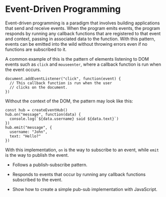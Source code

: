# Event-Driven Programming

Event-driven programming is a paradigm that involves building applications that send and receive events. When the program emits events, the program responds by running any callback functions that are registered to that event and context, passing in associated data to the function. With this pattern, events can be emitted into the wild without throwing errors even if no functions are subscribed to it.

A common example of this is the pattern of elements listening to DOM events such as ```click``` and ```mouseenter```, where a callback function is run when the event occurs.

```
document.addEventListener("click", function(event) {
  // This callback function is run when the user
  // clicks on the document.
})
```

Without the context of the DOM, the pattern may look like this:

```
const hub = createEventHub()
hub.on("message", function(data) {
  console.log(`${data.username} said ${data.text}`)
})
hub.emit("message", {
  username: "John",
  text: "Hello?"
})
```

With this implementation, ```on``` is the way to subscribe to an event, while ```emit``` is the way to publish the event.

- Follows a publish-subscribe pattern.

- Responds to events that occur by running any callback functions subscribed to the event.

- Show how to create a simple pub-sub implementation with JavaScript.